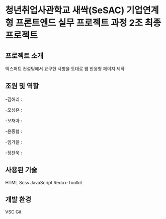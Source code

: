 # 청년취업사관학교 새싹(SeSAC) 기업연계형 프론트엔드 실무 프로젝트 과정 2조 최종프로젝트
## 프로젝트 소개
 엑스퍼트 컨설팅에서 요구한 사항을 토대로 웹 반응형 페이지 제작
## 조원 및 역할
-김해리 :

-오성흔 :

-오채아 :

-윤종협 :

-임가을 :

-정찬욱 : 

## 사용된 기술
 HTML
 Scss
 JavaScript
 Redux-Toolkit
 
 ## 개발 환경
 VSC
 Git
 
